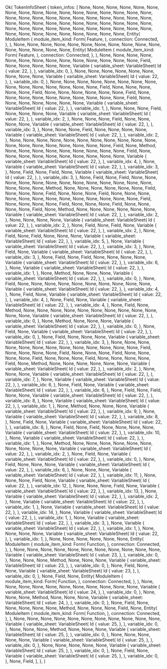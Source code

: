 Ok(
    TokenInfoSheet {
        token_infos: [
            None,
            None,
            None,
            None,
            None,
            None,
            None,
            None,
            None,
            None,
            None,
            None,
            None,
            None,
            None,
            None,
            None,
            None,
            None,
            None,
            None,
            None,
            None,
            None,
            None,
            None,
            None,
            None,
            None,
            None,
            None,
            None,
            None,
            None,
            None,
            None,
            None,
            None,
            None,
            None,
            None,
            None,
            None,
            None,
            None,
            None,
            None,
            None,
            None,
            None,
            None,
            None,
            None,
            None,
            None,
            None,
            None,
            None,
            None,
            Entity(
                ModuleItem {
                    module_item_kind: Form(
                        Feature,
                    ),
                    connection: Connected,
                },
            ),
            None,
            None,
            None,
            None,
            None,
            None,
            None,
            None,
            None,
            None,
            None,
            None,
            None,
            None,
            None,
            None,
            Entity(
                ModuleItem {
                    module_item_kind: Form(
                        Feature,
                    ),
                    connection: Connected,
                },
            ),
            None,
            None,
            None,
            None,
            None,
            None,
            None,
            None,
            None,
            None,
            None,
            None,
            None,
            None,
            Field,
            None,
            None,
            None,
            None,
            None,
            Variable {
                variable_sheet: VariableSheet(
                    Id {
                        value: 22,
                    },
                ),
                variable_idx: 0,
            },
            None,
            None,
            None,
            None,
            None,
            None,
            None,
            None,
            None,
            Variable {
                variable_sheet: VariableSheet(
                    Id {
                        value: 22,
                    },
                ),
                variable_idx: 0,
            },
            None,
            None,
            None,
            None,
            None,
            None,
            None,
            None,
            None,
            None,
            None,
            None,
            None,
            None,
            None,
            Field,
            None,
            None,
            None,
            None,
            None,
            Field,
            None,
            None,
            None,
            None,
            None,
            None,
            Field,
            None,
            None,
            None,
            None,
            None,
            None,
            None,
            None,
            None,
            None,
            Field,
            None,
            None,
            None,
            None,
            None,
            None,
            None,
            Variable {
                variable_sheet: VariableSheet(
                    Id {
                        value: 22,
                    },
                ),
                variable_idx: 1,
            },
            None,
            None,
            None,
            Field,
            None,
            None,
            None,
            None,
            Variable {
                variable_sheet: VariableSheet(
                    Id {
                        value: 22,
                    },
                ),
                variable_idx: 2,
            },
            None,
            None,
            None,
            Field,
            None,
            None,
            None,
            None,
            Variable {
                variable_sheet: VariableSheet(
                    Id {
                        value: 22,
                    },
                ),
                variable_idx: 3,
            },
            None,
            None,
            None,
            Field,
            None,
            None,
            None,
            None,
            Variable {
                variable_sheet: VariableSheet(
                    Id {
                        value: 22,
                    },
                ),
                variable_idx: 2,
            },
            None,
            None,
            None,
            None,
            None,
            None,
            None,
            None,
            None,
            None,
            None,
            None,
            None,
            None,
            None,
            None,
            None,
            None,
            None,
            Field,
            None,
            Method,
            None,
            None,
            None,
            None,
            None,
            None,
            None,
            None,
            None,
            Field,
            None,
            None,
            None,
            None,
            None,
            None,
            None,
            None,
            None,
            None,
            Variable {
                variable_sheet: VariableSheet(
                    Id {
                        value: 22,
                    },
                ),
                variable_idx: 4,
            },
            None,
            Variable {
                variable_sheet: VariableSheet(
                    Id {
                        value: 22,
                    },
                ),
                variable_idx: 3,
            },
            None,
            Field,
            None,
            Field,
            None,
            Variable {
                variable_sheet: VariableSheet(
                    Id {
                        value: 22,
                    },
                ),
                variable_idx: 3,
            },
            None,
            Field,
            None,
            Field,
            None,
            None,
            None,
            None,
            None,
            None,
            None,
            None,
            None,
            None,
            None,
            None,
            None,
            None,
            None,
            None,
            Method,
            None,
            None,
            None,
            None,
            None,
            None,
            Field,
            None,
            None,
            None,
            Field,
            None,
            None,
            None,
            Field,
            None,
            None,
            None,
            None,
            None,
            None,
            None,
            None,
            None,
            None,
            None,
            None,
            None,
            Field,
            None,
            None,
            None,
            None,
            Field,
            None,
            None,
            None,
            Field,
            None,
            None,
            None,
            None,
            Field,
            None,
            Method,
            None,
            None,
            None,
            None,
            None,
            None,
            Variable {
                variable_sheet: VariableSheet(
                    Id {
                        value: 22,
                    },
                ),
                variable_idx: 2,
            },
            None,
            None,
            None,
            None,
            Variable {
                variable_sheet: VariableSheet(
                    Id {
                        value: 22,
                    },
                ),
                variable_idx: 2,
            },
            None,
            Field,
            None,
            Field,
            None,
            Variable {
                variable_sheet: VariableSheet(
                    Id {
                        value: 22,
                    },
                ),
                variable_idx: 2,
            },
            None,
            Field,
            None,
            Field,
            None,
            None,
            None,
            Variable {
                variable_sheet: VariableSheet(
                    Id {
                        value: 22,
                    },
                ),
                variable_idx: 5,
            },
            None,
            Variable {
                variable_sheet: VariableSheet(
                    Id {
                        value: 22,
                    },
                ),
                variable_idx: 3,
            },
            None,
            Field,
            None,
            Variable {
                variable_sheet: VariableSheet(
                    Id {
                        value: 22,
                    },
                ),
                variable_idx: 3,
            },
            None,
            Field,
            None,
            Field,
            None,
            None,
            None,
            None,
            Variable {
                variable_sheet: VariableSheet(
                    Id {
                        value: 22,
                    },
                ),
                variable_idx: 6,
            },
            None,
            Variable {
                variable_sheet: VariableSheet(
                    Id {
                        value: 22,
                    },
                ),
                variable_idx: 1,
            },
            None,
            Method,
            None,
            None,
            None,
            Variable {
                variable_sheet: VariableSheet(
                    Id {
                        value: 22,
                    },
                ),
                variable_idx: 0,
            },
            None,
            Field,
            None,
            None,
            None,
            None,
            None,
            None,
            None,
            None,
            None,
            None,
            Variable {
                variable_sheet: VariableSheet(
                    Id {
                        value: 22,
                    },
                ),
                variable_idx: 4,
            },
            None,
            Field,
            None,
            Variable {
                variable_sheet: VariableSheet(
                    Id {
                        value: 22,
                    },
                ),
                variable_idx: 4,
            },
            None,
            Field,
            None,
            Variable {
                variable_sheet: VariableSheet(
                    Id {
                        value: 22,
                    },
                ),
                variable_idx: 4,
            },
            None,
            Field,
            None,
            Method,
            None,
            None,
            None,
            None,
            None,
            None,
            None,
            None,
            None,
            None,
            None,
            None,
            Variable {
                variable_sheet: VariableSheet(
                    Id {
                        value: 22,
                    },
                ),
                variable_idx: 0,
            },
            None,
            Method,
            None,
            None,
            None,
            Variable {
                variable_sheet: VariableSheet(
                    Id {
                        value: 22,
                    },
                ),
                variable_idx: 0,
            },
            None,
            Field,
            None,
            Variable {
                variable_sheet: VariableSheet(
                    Id {
                        value: 22,
                    },
                ),
                variable_idx: 0,
            },
            None,
            Field,
            None,
            None,
            None,
            Variable {
                variable_sheet: VariableSheet(
                    Id {
                        value: 22,
                    },
                ),
                variable_idx: 3,
            },
            None,
            None,
            None,
            None,
            None,
            None,
            None,
            None,
            None,
            None,
            None,
            None,
            None,
            Field,
            None,
            None,
            None,
            None,
            Field,
            None,
            None,
            None,
            Field,
            None,
            None,
            None,
            None,
            Field,
            None,
            None,
            None,
            Field,
            None,
            None,
            None,
            None,
            Field,
            None,
            Method,
            None,
            None,
            None,
            None,
            None,
            None,
            Variable {
                variable_sheet: VariableSheet(
                    Id {
                        value: 22,
                    },
                ),
                variable_idx: 2,
            },
            None,
            None,
            None,
            Variable {
                variable_sheet: VariableSheet(
                    Id {
                        value: 22,
                    },
                ),
                variable_idx: 7,
            },
            None,
            Variable {
                variable_sheet: VariableSheet(
                    Id {
                        value: 22,
                    },
                ),
                variable_idx: 6,
            },
            None,
            Field,
            None,
            Variable {
                variable_sheet: VariableSheet(
                    Id {
                        value: 22,
                    },
                ),
                variable_idx: 6,
            },
            None,
            Field,
            None,
            Field,
            None,
            None,
            Variable {
                variable_sheet: VariableSheet(
                    Id {
                        value: 22,
                    },
                ),
                variable_idx: 8,
            },
            None,
            Variable {
                variable_sheet: VariableSheet(
                    Id {
                        value: 22,
                    },
                ),
                variable_idx: 1,
            },
            None,
            Method,
            None,
            None,
            None,
            Variable {
                variable_sheet: VariableSheet(
                    Id {
                        value: 22,
                    },
                ),
                variable_idx: 9,
            },
            None,
            Variable {
                variable_sheet: VariableSheet(
                    Id {
                        value: 22,
                    },
                ),
                variable_idx: 8,
            },
            None,
            Field,
            None,
            Variable {
                variable_sheet: VariableSheet(
                    Id {
                        value: 22,
                    },
                ),
                variable_idx: 8,
            },
            None,
            Field,
            None,
            Field,
            None,
            None,
            None,
            None,
            Variable {
                variable_sheet: VariableSheet(
                    Id {
                        value: 22,
                    },
                ),
                variable_idx: 10,
            },
            None,
            Variable {
                variable_sheet: VariableSheet(
                    Id {
                        value: 22,
                    },
                ),
                variable_idx: 1,
            },
            None,
            Method,
            None,
            None,
            None,
            None,
            None,
            None,
            None,
            None,
            None,
            None,
            Variable {
                variable_sheet: VariableSheet(
                    Id {
                        value: 22,
                    },
                ),
                variable_idx: 2,
            },
            None,
            Field,
            None,
            Variable {
                variable_sheet: VariableSheet(
                    Id {
                        value: 22,
                    },
                ),
                variable_idx: 0,
            },
            None,
            Field,
            None,
            None,
            None,
            Variable {
                variable_sheet: VariableSheet(
                    Id {
                        value: 22,
                    },
                ),
                variable_idx: 6,
            },
            None,
            None,
            None,
            Variable {
                variable_sheet: VariableSheet(
                    Id {
                        value: 22,
                    },
                ),
                variable_idx: 11,
            },
            None,
            None,
            None,
            Field,
            None,
            Variable {
                variable_sheet: VariableSheet(
                    Id {
                        value: 22,
                    },
                ),
                variable_idx: 12,
            },
            None,
            None,
            None,
            Field,
            None,
            Variable {
                variable_sheet: VariableSheet(
                    Id {
                        value: 22,
                    },
                ),
                variable_idx: 13,
            },
            None,
            Variable {
                variable_sheet: VariableSheet(
                    Id {
                        value: 22,
                    },
                ),
                variable_idx: 2,
            },
            None,
            Variable {
                variable_sheet: VariableSheet(
                    Id {
                        value: 22,
                    },
                ),
                variable_idx: 1,
            },
            None,
            Variable {
                variable_sheet: VariableSheet(
                    Id {
                        value: 22,
                    },
                ),
                variable_idx: 14,
            },
            None,
            Variable {
                variable_sheet: VariableSheet(
                    Id {
                        value: 22,
                    },
                ),
                variable_idx: 1,
            },
            None,
            Variable {
                variable_sheet: VariableSheet(
                    Id {
                        value: 22,
                    },
                ),
                variable_idx: 3,
            },
            None,
            Variable {
                variable_sheet: VariableSheet(
                    Id {
                        value: 22,
                    },
                ),
                variable_idx: 1,
            },
            None,
            None,
            None,
            None,
            Variable {
                variable_sheet: VariableSheet(
                    Id {
                        value: 22,
                    },
                ),
                variable_idx: 1,
            },
            None,
            None,
            None,
            None,
            None,
            None,
            Entity(
                ModuleItem {
                    module_item_kind: Form(
                        Function,
                    ),
                    connection: Connected,
                },
            ),
            None,
            None,
            None,
            None,
            None,
            None,
            None,
            None,
            None,
            None,
            None,
            Variable {
                variable_sheet: VariableSheet(
                    Id {
                        value: 23,
                    },
                ),
                variable_idx: 0,
            },
            None,
            None,
            None,
            Method,
            None,
            None,
            None,
            Variable {
                variable_sheet: VariableSheet(
                    Id {
                        value: 23,
                    },
                ),
                variable_idx: 0,
            },
            None,
            Field,
            None,
            None,
            Variable {
                variable_sheet: VariableSheet(
                    Id {
                        value: 23,
                    },
                ),
                variable_idx: 0,
            },
            None,
            Field,
            None,
            Entity(
                ModuleItem {
                    module_item_kind: Form(
                        Function,
                    ),
                    connection: Connected,
                },
            ),
            None,
            None,
            None,
            None,
            None,
            None,
            None,
            None,
            None,
            None,
            None,
            Variable {
                variable_sheet: VariableSheet(
                    Id {
                        value: 24,
                    },
                ),
                variable_idx: 0,
            },
            None,
            None,
            None,
            Method,
            None,
            None,
            None,
            Variable {
                variable_sheet: VariableSheet(
                    Id {
                        value: 24,
                    },
                ),
                variable_idx: 0,
            },
            None,
            Field,
            None,
            None,
            None,
            None,
            None,
            Method,
            None,
            None,
            None,
            Field,
            None,
            Entity(
                ModuleItem {
                    module_item_kind: Form(
                        Function,
                    ),
                    connection: Connected,
                },
            ),
            None,
            None,
            None,
            None,
            None,
            None,
            None,
            None,
            None,
            None,
            None,
            Variable {
                variable_sheet: VariableSheet(
                    Id {
                        value: 25,
                    },
                ),
                variable_idx: 0,
            },
            None,
            None,
            None,
            Method,
            None,
            None,
            None,
            Variable {
                variable_sheet: VariableSheet(
                    Id {
                        value: 25,
                    },
                ),
                variable_idx: 0,
            },
            None,
            None,
            None,
            None,
            None,
            Variable {
                variable_sheet: VariableSheet(
                    Id {
                        value: 25,
                    },
                ),
                variable_idx: 0,
            },
            None,
            None,
            None,
            None,
            None,
            Variable {
                variable_sheet: VariableSheet(
                    Id {
                        value: 25,
                    },
                ),
                variable_idx: 0,
            },
            None,
            Field,
            None,
            Variable {
                variable_sheet: VariableSheet(
                    Id {
                        value: 25,
                    },
                ),
                variable_idx: 0,
            },
            None,
            Field,
        ],
    },
)